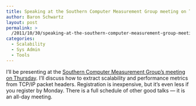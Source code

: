 ```yaml
---
title: Speaking at the Southern Computer Measurement Group meeting on Thursday
author: Baron Schwartz
layout: post
permalink: >
  /2011/10/30/speaking-at-the-southern-computer-measurement-group-meeting-on-thursday/
categories:
  - Scalability
  - Sys Admin
  - Tools
---
```

I&#8217;ll be presenting at the [Southern Computer Measurement Group&#8217;s meeting on Thursday][1]. I&#8217;ll discuss how to extract scalability and performance metrics from TCP/IP packet headers. Registration is inexpensive, but it&#8217;s even less if you register by Monday. There is a full schedule of other good talks</a> &#8212; it is an all-day meeting.

 [1]: http://regions.cmg.org/regions/scmg/fall_11/richmond/meeting.htm